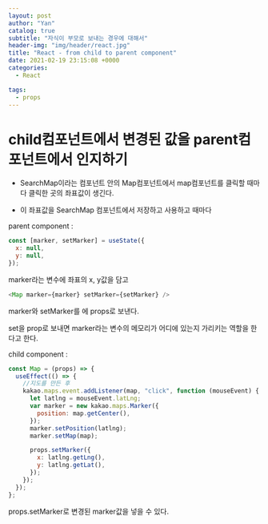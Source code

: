 ```yaml
---
layout: post
author: "Yan"
catalog: true
subtitle: "자식이 부모로 보내는 경우에 대해서"
header-img: "img/header/react.jpg"
title: "React - from child to parent component"
date: 2021-02-19 23:15:08 +0000
categories:
  - React

tags:
  - props
---
```


# child컴포넌트에서 변경된 값을 parent컴포넌트에서 인지하기

- SearchMap이라는 컴포넌트 안의 Map컴포넌트에서 map컴포넌트를 클릭할 때마다 클릭한 곳의 좌표값이 생긴다.

- 이 좌표값을 SearchMap 컴포넌트에서 저장하고 사용하고 때마다

parent component : <SearchMap>

```javascript
const [marker, setMarker] = useState({
  x: null,
  y: null,
});
```

marker라는 변수에 좌표의 x, y값을 담고

```javascript
<Map marker={marker} setMarker={setMarker} />
```

marker와 setMarker를 <Map>에 props로 보낸다.

set을 prop로 보내면 marker라는 변수의 메모리가 어디에 있는지 가리키는 역할을 한다고 한다.

child component : <Map>

```javascript
const Map = (props) => {
  useEffect(() => {
    //지도를 만든 후
    kakao.maps.event.addListener(map, "click", function (mouseEvent) {
      let latlng = mouseEvent.latLng;
      var marker = new kakao.maps.Marker({
        position: map.getCenter(),
      });
      marker.setPosition(latlng);
      marker.setMap(map);

      props.setMarker({
        x: latlng.getLng(),
        y: latlng.getLat(),
      });
    });
  });
};
```

props.setMarker로 변경된 marker값을 넣을 수 있다.
